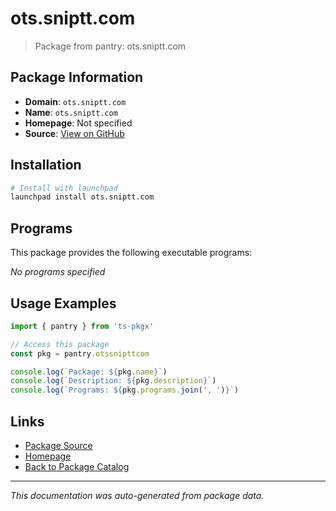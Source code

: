 # ots.sniptt.com

> Package from pantry: ots.sniptt.com

## Package Information

- **Domain**: `ots.sniptt.com`
- **Name**: `ots.sniptt.com`
- **Homepage**: Not specified
- **Source**: [View on GitHub](https://github.com/pkgxdev/pantry/tree/main/projects/ots.sniptt.com/package.yml)

## Installation

```bash
# Install with launchpad
launchpad install ots.sniptt.com
```

## Programs

This package provides the following executable programs:

*No programs specified*

## Usage Examples

```typescript
import { pantry } from 'ts-pkgx'

// Access this package
const pkg = pantry.otssnipttcom

console.log(`Package: ${pkg.name}`)
console.log(`Description: ${pkg.description}`)
console.log(`Programs: ${pkg.programs.join(', ')}`)
```

## Links

- [Package Source](https://github.com/pkgxdev/pantry/tree/main/projects/ots.sniptt.com/package.yml)
- [Homepage](#)
- [Back to Package Catalog](../package-catalog.md)

---

*This documentation was auto-generated from package data.*
